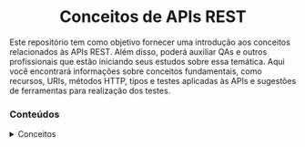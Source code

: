 <h1 align="center"> Conceitos de APIs REST </h1>

Este repositório tem como objetivo fornecer uma introdução aos conceitos relacionados às APIs REST. Além disso, poderá auxiliar QAs e outros profissionais que estão iniciando seus estudos sobre essa temática. Aqui você encontrará informações sobre conceitos fundamentais, como recursos, URIs, métodos HTTP, tipos e testes aplicadas às APIs e sugestões de ferramentas para realização dos testes. 

  <h3>Conteúdos</h3>
  
  <details>
   
  <summary>
    <a>Conceitos</a>
  </summary>

  <a name="Parte I- api rest"></a>
  
  - [Parte I- api rest](https://github.com/andressabessa/Introdu--o-a-APIs-REST/blob/main/conceitos/Parte%20I-%20api%20rest)
  - [Parte II - requisições e comunicações](https://github.com/andressabessa/Introdu--o-a-APIs-REST/blob/main/conceitos/Parte%20II%20-%20requisi%C3%A7%C3%B5es%20e%20comunica%C3%A7%C3%B5es)
  - [Parte III- métodos HTTP](https://github.com/andressabessa/Introdu--o-a-APIs-REST/blob/main/conceitos/Parte%20III-%20m%C3%A9todos%20HTTP)
  - [Parte IV - tipos de testes](https://github.com/andressabessa/Introdu--o-a-APIs-REST/blob/main/conceitos/Parte%20IV%20-%20tipos%20de%20testes)
  - [Parte V- ferramentas de testes de api rest](https://github.com/andressabessa/Introdu--o-a-APIs-REST/blob/main/conceitos/Parte%20V-%20ferramentas%20de%20testes%20de%20api%20rest)
 
</details>
